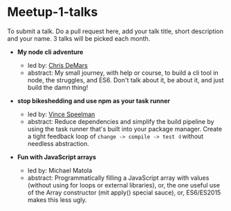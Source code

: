 # Meetup-1-talks

To submit a talk. Do a pull request here, add your talk title, short description and your name. 3 talks will be picked each month.

- __My node cli adventure__
  - led by: [Chris DeMars](http://chrisdemars.com)
  - abstract: My small journey, with help or course, to build a cli tool in node, the struggles, and ES6. Don't talk about it, be about it, and just build the damn thing!

- __stop bikeshedding and use npm as your task runner__
  - led by: [Vince Speelman](http://vinspee.me)
  - abstract: Reduce dependencies and simplify the build pipeline by using the task runner that's built into your package manager. Create a tight feedback loop of `change -> compile -> test 𝄇` without needless abstraction.

- __Fun with JavaScript arrays__
  - led by: Michael Matola
  - abstract: Programmatically filling a JavaScript array with values (without using for loops or external libraries), or, the one useful use of the Array constructor (mit apply() special sauce), or, ES6/ES2015 makes this less ugly.
